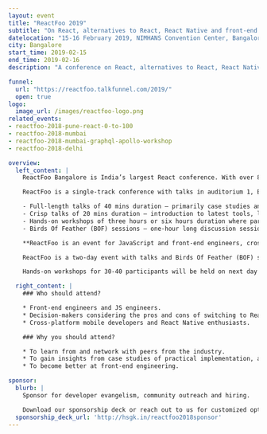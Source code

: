 ```yaml
---
layout: event
title: "ReactFoo 2019"
subtitle: "On React, alternatives to React, React Native and front-end engineering."
datelocation: "15-16 February 2019, NIMHANS Convention Center, Bangalore"
city: Bangalore
start_time: 2019-02-15
end_time: 2019-02-16
description: "A conference on React, alternatives to React, React Native and front-end engineering."

funnel:
  url: "https://reactfoo.talkfunnel.com/2019/"
  open: true
logo:
  image_url: /images/reactfoo-logo.png  
related_events:
- reactfoo-2018-pune-react-0-to-100
- reactfoo-2018-mumbai
- reactfoo-2018-mumbai-graphql-apollo-workshop
- reactfoo-2018-delhi

overview:
  left_content: |
    ReactFoo Bangalore is India’s largest React conference. With over 800 developers and presence of international speakers, ReactFoo Bangalore promises to a world-class, high quality event.

    ReactFoo is a single-track conference with talks in auditorium 1, Birds Of Feather (BOF) sessions and hallway activities across both days. If you are interested in speaking, submit a proposal for:

    - Full-length talks of 40 mins duration – primarily case studies and architecture journeys.
    - Crisp talks of 20 mins duration – introduction to latest tools, libraries, projects you have worked on and alternatives to React.
    - Hands-on workshops of three hours or six hours duration where participants follows instructors on their laptops.
    - Birds Of Feather (BOF) sessions – one-hour long discussion sessions on a focussed topic.

    **ReactFoo is an event for JavaScript and front-end engineers, cross-platform developers.**

    ReactFoo is a two-day event with talks and Birds Of Feather (BOF) sessions.

    Hands-on workshops for 30-40 participants will be held on next day of the conference. Workshops will be announced shortly. **Tickets have to be purchased separately.**

  right_content: |
    ### Who should attend?

    * Front-end engineers and JS engineers.
    * Decision-makers considering the pros and cons of switching to React and React Native.
    * Cross-platform mobile developers and React Native enthusiasts.

    ### Why you should attend?

    * To learn from and network with peers from the industry.
    * To gain insights from case studies of practical implementation, and evaluate ReactJS and React Native for your work.
    * To become better at front-end engineering.

sponsor:
  blurb: |
    Sponsor for developer evangelism, community outreach and hiring.

    Download our sponsorship deck or reach out to us for customized options at [info@hasgeek.com](mailto:info@hasgeek.com)
  sponsorship_deck_url: 'http://hsgk.in/reactfoo2018sponsor'
---
```

